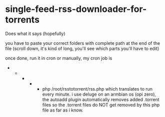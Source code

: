 # single-feed-rss-downloader-for-torrents
Does what it says (hopefully)

you have to paste your correct folders with complete path at the end of the file (scroll down, it's kind of long, you'll see which parts you'll have to edit)

once done, run it in cron or manually, my cron job is
* * * * *    php /root/rsstotorrent/rss.php
which translates to run every minute. i use deluge on an armbian os (opi zero), the autoadd plugin automatically removes added .torrent files so the .torrent files do NOT get removed by this php file as far as i know.
